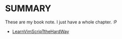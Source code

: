 # SUMMARY

These are my book note.
I just have a whole chapter. :P

- [LearnVimScripTtheHardWay](./learnvimscriptthehardway.md)
